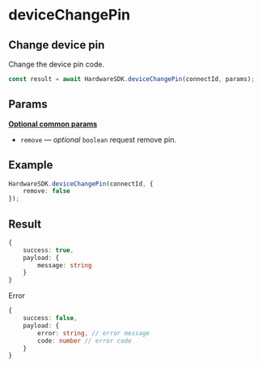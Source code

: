 # deviceChangePin

## Change device pin

Change the device pin code.

```typescript
const result = await HardwareSDK.deviceChangePin(connectId, params);
```

## Params

[**Optional common params**](../common-params.md)

* `remove` — _optional_ `boolean` request remove pin.

## Example

```typescript
HardwareSDK.deviceChangePin(connectId, {
    remove: false
});
```

## Result

```typescript
{
    success: true,
    payload: {
        message: string
    }
}
```

Error

```typescript
{
    success: false,
    payload: {
        error: string, // error message
        code: number // error code
    }
}
```
